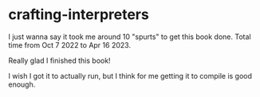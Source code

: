 # crafting-interpreters

I just wanna say it took me around 10 "spurts" to get this book done. Total time from Oct 7 2022 to Apr 16 2023.

Really glad I finished this book!

I wish I got it to actually run, but I think for me getting it to compile is good enough.
